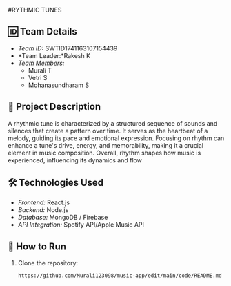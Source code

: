 #RYTHMIC TUNES

## 🆔 Team Details  
- *Team ID:* SWTID1741163107154439
- *Team Leader:*Rakesh K
- *Team Members:*  
  - Murali T  
  - Vetri S 
  - Mohanasundharam S 

## 📌 Project Description  
A rhythmic tune is characterized by a structured sequence of sounds and silences that create a pattern over time. It serves as the heartbeat of a melody, guiding its pace and emotional expression. Focusing on rhythm can enhance a tune's drive, energy, and memorability, making it a crucial element in music composition. Overall, rhythm shapes how music is experienced, influencing its dynamics and flow

## 🛠 Technologies Used  
- *Frontend:* React.js  
- *Backend:* Node.js 
- *Database:* MongoDB / Firebase  
- *API Integration:* Spotify API/Apple Music API

## 🚀 How to Run  
1. Clone the repository:  
   ```bash
   https://github.com/Murali123098/music-app/edit/main/code/README.md
